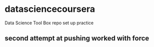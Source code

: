# datasciencecoursera
Data Science Tool Box repo set up practice
## second attempt at pushing worked with force

